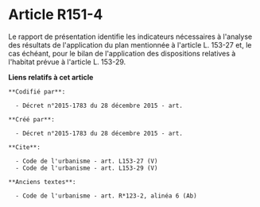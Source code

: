# Article R151-4

Le rapport de présentation identifie les indicateurs nécessaires à l'analyse des résultats de l'application du plan
mentionnée à l'article L. 153-27 et, le cas échéant, pour le bilan de l'application des dispositions relatives à l'habitat
prévue à l'article L. 153-29.

**Liens relatifs à cet article**

	**Codifié par**:

	  - Décret n°2015-1783 du 28 décembre 2015 - art.

	**Créé par**:

	  - Décret n°2015-1783 du 28 décembre 2015 - art.

	**Cite**:

	  - Code de l'urbanisme - art. L153-27 (V)
	  - Code de l'urbanisme - art. L153-29 (V)

	**Anciens textes**:

	  - Code de l'urbanisme - art. R*123-2, alinéa 6 (Ab)

